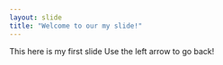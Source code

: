 ```yaml
---
layout: slide
title: "Welcome to our my slide!"
---
```

This here is my first slide
Use the left arrow to go back!
